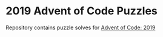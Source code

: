 # 2019 Advent of Code Puzzles

Repository contains puzzle solves for [Advent of Code: 2019](https://adventofcode.com/2019)
